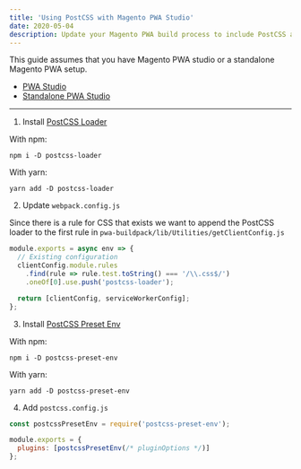 ```yaml
---
title: 'Using PostCSS with Magento PWA Studio'
date: 2020-05-04
description: Update your Magento PWA build process to include PostCSS and start using CSS Next features today.
---
```


This guide assumes that you have Magento PWA studio or a standalone Magento PWA setup.

- [PWA Studio](https://magento.github.io/pwa-studio/venia-pwa-concept/setup/)
- [Standalone PWA Studio](https://magento.github.io/pwa-studio/pwa-buildpack/scaffolding/)

---

1. Install [PostCSS Loader](https://github.com/postcss/postcss-loader)

With npm:

```shell
npm i -D postcss-loader
```

With yarn:

```shell
yarn add -D postcss-loader
```

2. Update `webpack.config.js`

Since there is a rule for CSS that exists we want to append
the PostCSS loader to the first rule in `pwa-buildpack/lib/Utilities/getClientConfig.js`

```js
module.exports = async env => {
  // Existing configuration
  clientConfig.module.rules
    .find(rule => rule.test.toString() === '/\\.css$/')
    .oneOf[0].use.push('postcss-loader');

  return [clientConfig, serviceWorkerConfig];
};
```

3. Install [PostCSS Preset Env](https://github.com/csstools/postcss-preset-env)

With npm:

```shell
npm i -D postcss-preset-env

```

With yarn:

```shell
yarn add -D postcss-preset-env
```

4. Add `postcss.config.js`

```js
const postcssPresetEnv = require('postcss-preset-env');

module.exports = {
  plugins: [postcssPresetEnv(/* pluginOptions */)]
};
```
